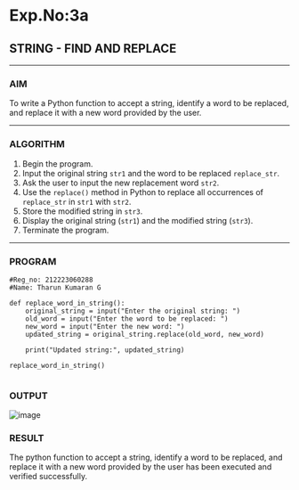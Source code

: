 # Exp.No:3a
## STRING - FIND AND REPLACE

---

### AIM  
To write a Python function to accept a string, identify a word to be replaced, and replace it with a new word provided by the user.

---

### ALGORITHM

1. Begin the program.  
2. Input the original string `str1` and the word to be replaced `replace_str`.  
3. Ask the user to input the new replacement word `str2`.  
4. Use the `replace()` method in Python to replace all occurrences of `replace_str` in `str1` with `str2`.  
5. Store the modified string in `str3`.  
6. Display the original string (`str1`) and the modified string (`str3`).  
7. Terminate the program.

---

### PROGRAM

```
#Reg_no: 212223060288
#Name: Tharun Kumaran G

def replace_word_in_string():
    original_string = input("Enter the original string: ")
    old_word = input("Enter the word to be replaced: ")
    new_word = input("Enter the new word: ")
    updated_string = original_string.replace(old_word, new_word)
    
    print("Updated string:", updated_string)

replace_word_in_string()


```

### OUTPUT

![image](https://github.com/user-attachments/assets/b84fd22e-f37d-4fe4-bd7d-379d79aebf95)

### RESULT

The python function to accept a string, identify a word to be replaced, and replace it with a new word provided by the user has been executed and verified successfully.

